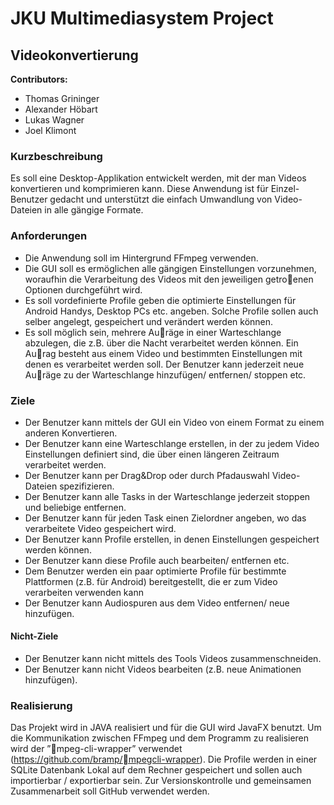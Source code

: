 # JKU Multimediasystem Project

## Videokonvertierung

**Contributors:** 
* Thomas Grininger
* Alexander Höbart
* Lukas Wagner
* Joel Klimont

### Kurzbeschreibung
Es soll eine Desktop-Applikation entwickelt werden, mit der man Videos konvertieren und komprimieren kann. Diese Anwendung
ist für Einzel-Benutzer gedacht und unterstützt die einfach Umwandlung von Video-Dateien in alle gängige Formate.

### Anforderungen
* Die Anwendung soll im Hintergrund FFmpeg verwenden.
* Die GUI soll es ermöglichen alle gängigen Einstellungen vorzunehmen, woraufhin die Verarbeitung des Videos mit
den jeweiligen getroenen Optionen durchgeführt wird.
* Es soll vordefinierte Profile geben die optimierte Einstellungen für Android Handys, Desktop PCs etc. angeben.
Solche Profile sollen auch selber angelegt, gespeichert und verändert werden können.
* Es soll möglich sein, mehrere Auräge in einer Warteschlange abzulegen, die z.B. über die Nacht verarbeitet werden
können. Ein Aurag besteht aus einem Video und bestimmten Einstellungen mit denen es verarbeitet werden soll.
Der Benutzer kann jederzeit neue Auräge zu der Warteschlange hinzufügen/ entfernen/ stoppen etc.
### Ziele
* Der Benutzer kann mittels der GUI ein Video von einem Format zu einem anderen Konvertieren.
* Der Benutzer kann eine Warteschlange erstellen, in der zu jedem Video Einstellungen definiert sind, die über einen
längeren Zeitraum verarbeitet werden.
* Der Benutzer kann per Drag&Drop oder durch Pfadauswahl Video-Dateien spezifizieren.
* Der Benutzer kann alle Tasks in der Warteschlange jederzeit stoppen und beliebige entfernen.
* Der Benutzer kann für jeden Task einen Zielordner angeben, wo das verarbeitete Video gespeichert wird.
* Der Benutzer kann Profile erstellen, in denen Einstellungen gespeichert werden können.
* Der Benutzer kann diese Profile auch bearbeiten/ entfernen etc.
* Dem Benutzer werden ein paar optimierte Profile für bestimmte Plattformen (z.B. für Android) bereitgestellt, die er
zum Video verarbeiten verwenden kann
* Der Benutzer kann Audiospuren aus dem Video entfernen/ neue hinzufügen.
#### Nicht-Ziele
* Der Benutzer kann nicht mittels des Tools Videos zusammenschneiden.
* Der Benutzer kann nicht Videos bearbeiten (z.B. neue Animationen hinzufügen).
### Realisierung
Das Projekt wird in JAVA realisiert und für die GUI wird JavaFX benutzt. Um die Kommunikation zwischen FFmpeg
und dem Programm zu realisieren wird der ”mpeg-cli-wrapper” verwendet (https://github.com/bramp/mpegcli-wrapper). Die Profile werden in einer SQLite Datenbank Lokal auf dem Rechner gespeichert und sollen auch
importierbar / exportierbar sein. Zur Versionskontrolle und gemeinsamen Zusammenarbeit soll GitHub verwendet
werden.

